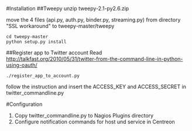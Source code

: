 #Installation
##Tweepy
    unzip tweepy-2.1-py2.6.zip

move the 4 files (api.py, auth.py, binder.py, streaming.py) from directory "SSL workaround" to tweepy-master/tweepy

    cd tweepy-master
    python setup.py install

##Register app to Twitter account
Read http://talkfast.org/2010/05/31/twitter-from-the-command-line-in-python-using-oauth/

    ./register_app_to_account.py

follow the instruction and insert the ACCESS_KEY and ACCESS_SECRET in twitter_commandline.py

#Configuration
1. Copy twitter_commandline.py to Nagios Plugins directory
2. Configure notification commands for host und service in Centreon